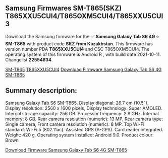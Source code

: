 <h2>Samsung Firmwares SM-T865(SKZ) T865XXU5CUI4/T865OXM5CUI4/T865XXU5CUI3</h2>
Download the Samsung firmware for the ✅ <strong>Samsung Galaxy Tab S6 4G </strong> ⭐ <strong>SM-T865</strong> with product code <strong>SKZ</strong> <strong> from Kazakhstan</strong>. This firmware has version number PDA <strong>T865XXU5CUI4</strong> and CSC T865OXM5CUI4. The operating system of this firmware is Android R , with build date 2021-10-11. Changelist <strong>22554634</strong>.


[SM-T865](https://samfirm.shop/samsung/model/SM-T865)
[T865XXU5CUI4](https://samfirm.shop/samsung/pda/T865XXU5CUI4)
[Download Firmware Samsung Galaxy Tab S6 4G SM-T865](https://samfirm.shop/samsung/firmware/464146)
<h2>Summary description:</h2>
<p>Samsung Galaxy Tab S6 SM-T865. Display diagonal: 26.7 cm (10.5"), Display resolution: 2560 x 1600 pixels, Display technology: Super AMOLED. Internal storage capacity: 256 GB. Processor frequency: 2.8 GHz. Internal memory: 8 GB. Rear camera resolution (numeric): 13 MP, Rear camera type: Single camera, Front camera resolution (numeric): 8 MP. Top Wi-Fi standard: Wi-Fi 5 (802.11ac). Assisted GPS (A-GPS). Card reader integrated. Weight: 420 g. Operating system installed: Android 9.0. Product colour: Brown</p>


[Download Firmware Samsung Galaxy Tab S6 4G SM-T865](https://samfirm.shop/samsung/firmware/464146)
